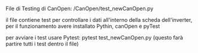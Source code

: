 File di Testing di CanOpen: /CanOpen/test_newCanOpen.py

il file contiene test per controllare i dati all'interno della scheda dell'inverter, per il funzionamento avere installato Pythin, canOpen e pyTest

per avviare i test usare Pytest: pytest test_newCanOpen.py
(questo farà partire tutti i test dentro il file)

